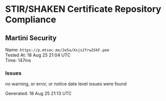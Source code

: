 # STIR/SHAKEN Certificate Repository Compliance

## Martini Security

Name: `https://p.mtsec.me/2e5a/Xxjs2frw2SkF.pem`\
Tested At: 18 Aug 25 21:04 UTC\
Time: 147ms

### Issues

no warning, or error, or notice date level issues were found

Generated: 18 Aug 25 21:13 UTC